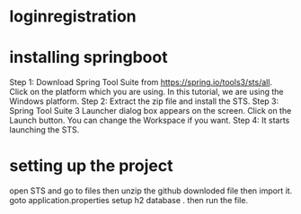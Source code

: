 # loginregistration
# installing springboot 
Step 1: Download Spring Tool Suite from https://spring.io/tools3/sts/all. Click on the platform which you are using. In this tutorial, we are using the Windows platform.
Step 2: Extract the zip file and install the STS.
Step 3: Spring Tool Suite 3 Launcher dialog box appears on the screen. Click on the Launch button. You can change the Workspace if you want.
Step 4: It starts launching the STS.

# setting up the project
open STS and go to files then unzip the github downloded file then import it.
goto application.properties setup h2 database .
then run the file.
